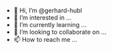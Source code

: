 - 👋 Hi, I’m @gerhard-hubl
- 👀 I’m interested in ...
- 🌱 I’m currently learning ...
- 💞️ I’m looking to collaborate on ...
- 📫 How to reach me ...

<!---
gerhard-hubl/gerhard-hubl is a ✨ special ✨ repository because its `README.md` (this file) appears on your GitHub profile.
You can click the Preview link to take a look at your changes.
--->
